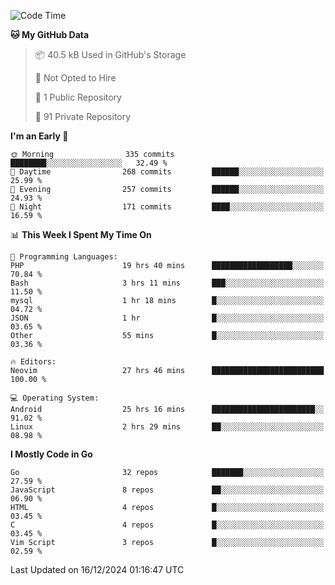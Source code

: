 
<!--START_SECTION:waka-->
![Code Time](http://img.shields.io/badge/Code%20Time-5%2C532%20hrs%2057%20mins-blue)

**🐱 My GitHub Data** 

> 📦 40.5 kB Used in GitHub's Storage 
 > 
> 🚫 Not Opted to Hire
 > 
> 📜 1 Public Repository 
 > 
> 🔑 91 Private Repository 
 > 
**I'm an Early 🐤** 

```text
🌞 Morning                335 commits         ████████░░░░░░░░░░░░░░░░░   32.49 % 
🌆 Daytime                268 commits         ██████░░░░░░░░░░░░░░░░░░░   25.99 % 
🌃 Evening                257 commits         ██████░░░░░░░░░░░░░░░░░░░   24.93 % 
🌙 Night                  171 commits         ████░░░░░░░░░░░░░░░░░░░░░   16.59 % 
```


📊 **This Week I Spent My Time On** 

```text
💬 Programming Languages: 
PHP                      19 hrs 40 mins      ██████████████████░░░░░░░   70.84 % 
Bash                     3 hrs 11 mins       ███░░░░░░░░░░░░░░░░░░░░░░   11.50 % 
mysql                    1 hr 18 mins        █░░░░░░░░░░░░░░░░░░░░░░░░   04.72 % 
JSON                     1 hr                █░░░░░░░░░░░░░░░░░░░░░░░░   03.65 % 
Other                    55 mins             █░░░░░░░░░░░░░░░░░░░░░░░░   03.36 % 

🔥 Editors: 
Neovim                   27 hrs 46 mins      █████████████████████████   100.00 % 

💻 Operating System: 
Android                  25 hrs 16 mins      ███████████████████████░░   91.02 % 
Linux                    2 hrs 29 mins       ██░░░░░░░░░░░░░░░░░░░░░░░   08.98 % 
```

**I Mostly Code in Go** 

```text
Go                       32 repos            ███████░░░░░░░░░░░░░░░░░░   27.59 % 
JavaScript               8 repos             ██░░░░░░░░░░░░░░░░░░░░░░░   06.90 % 
HTML                     4 repos             █░░░░░░░░░░░░░░░░░░░░░░░░   03.45 % 
C                        4 repos             █░░░░░░░░░░░░░░░░░░░░░░░░   03.45 % 
Vim Script               3 repos             █░░░░░░░░░░░░░░░░░░░░░░░░   02.59 % 
```




 Last Updated on 16/12/2024 01:16:47 UTC
<!--END_SECTION:waka-->
